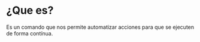 # ¿Que es?
Es un comando que nos permite automatizar acciones para que se ejecuten de forma contínua.
